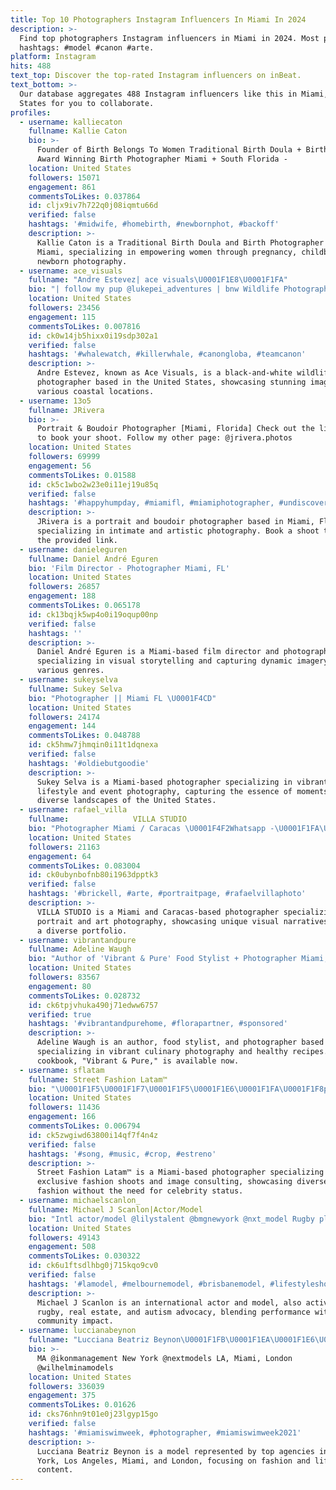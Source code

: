 ```yaml
---
title: Top 10 Photographers Instagram Influencers In Miami In 2024
description: >-
  Find top photographers Instagram influencers in Miami in 2024. Most popular
  hashtags: #model #canon #arte.
platform: Instagram
hits: 488
text_top: Discover the top-rated Instagram influencers on inBeat.
text_bottom: >-
  Our database aggregates 488 Instagram influencers like this in Miami, United
  States for you to collaborate.
profiles:
  - username: kalliecaton
    fullname: Kallie Caton
    bio: >-
      Founder of Birth Belongs To Women Traditional Birth Doula + Birth Keeper
      Award Winning Birth Photographer Miami + South Florida -
    location: United States
    followers: 15071
    engagement: 861
    commentsToLikes: 0.037864
    id: cljx9iv7h722q0j08iqmtu66d
    verified: false
    hashtags: '#midwife, #homebirth, #newbornphot, #backoff'
    description: >-
      Kallie Caton is a Traditional Birth Doula and Birth Photographer based in
      Miami, specializing in empowering women through pregnancy, childbirth, and
      newborn photography.
  - username: ace_visuals
    fullname: "Andre Estevez| ace visuals\U0001F1E8\U0001F1FA"
    bio: "| follow my pup @lukepei_adventures | bnw Wildlife Photographer | Miami/Newport Beach/Monterey Bay/Kona | ✞ Jesus is Lord | \U0001F1E8\U0001F1FA#cubalibre"
    location: United States
    followers: 23456
    engagement: 115
    commentsToLikes: 0.007816
    id: ck0w14jb5hixx0i19sdp302a1
    verified: false
    hashtags: '#whalewatch, #killerwhale, #canongloba, #teamcanon'
    description: >-
      Andre Estevez, known as Ace Visuals, is a black-and-white wildlife
      photographer based in the United States, showcasing stunning imagery from
      various coastal locations.
  - username: 13o5
    fullname: JRivera
    bio: >-
      Portrait & Boudoir Photographer [Miami, Florida] Check out the link below
      to book your shoot. Follow my other page: @jrivera.photos
    location: United States
    followers: 69999
    engagement: 56
    commentsToLikes: 0.01588
    id: ck5c1wbo2w23e0i11ej19u85q
    verified: false
    hashtags: '#happyhumpday, #miamifl, #miamiphotographer, #undiscoveredartists'
    description: >-
      JRivera is a portrait and boudoir photographer based in Miami, Florida,
      specializing in intimate and artistic photography. Book a shoot through
      the provided link.
  - username: danieleguren
    fullname: Daniel André Eguren
    bio: 'Film Director - Photographer Miami, FL'
    location: United States
    followers: 26857
    engagement: 188
    commentsToLikes: 0.065178
    id: ck13bqjk5wp4o0i19oqup00np
    verified: false
    hashtags: ''
    description: >-
      Daniel André Eguren is a Miami-based film director and photographer,
      specializing in visual storytelling and capturing dynamic imagery across
      various genres.
  - username: sukeyselva
    fullname: Sukey Selva
    bio: "Photographer || Miami FL \U0001F4CD"
    location: United States
    followers: 24174
    engagement: 144
    commentsToLikes: 0.048788
    id: ck5hmw7jhmqin0i11t1dqnexa
    verified: false
    hashtags: '#oldiebutgoodie'
    description: >-
      Sukey Selva is a Miami-based photographer specializing in vibrant
      lifestyle and event photography, capturing the essence of moments in the
      diverse landscapes of the United States.
  - username: rafael_villa
    fullname: ⠀⠀⠀⠀⠀⠀⠀⠀⠀⠀⠀VILLA STUDIO
    bio: "Photographer Miami / Caracas \U0001F4F2Whatsapp -\U0001F1FA\U0001F1F8+1(786)6229727 #RafaelVillaPhoto \U0001F4F8 BOOKING: \U0001F447\U0001F3FB\U0001F447\U0001F3FB\U0001F447\U0001F3FB"
    location: United States
    followers: 21163
    engagement: 64
    commentsToLikes: 0.083004
    id: ck0ubynbofnb80i1963dpptk3
    verified: false
    hashtags: '#brickell, #arte, #portraitpage, #rafaelvillaphoto'
    description: >-
      VILLA STUDIO is a Miami and Caracas-based photographer specializing in
      portrait and art photography, showcasing unique visual narratives through
      a diverse portfolio.
  - username: vibrantandpure
    fullname: Adeline Waugh
    bio: "⁣⁣Author of 'Vibrant & Pure' Food Stylist + Photographer Miami, FL \U0001F505 My cookbook is now available!\U0001F447\U0001F3FC⠀"
    location: United States
    followers: 83567
    engagement: 80
    commentsToLikes: 0.028732
    id: ck6tpjvhuka490j71edww6757
    verified: true
    hashtags: '#vibrantandpurehome, #florapartner, #sponsored'
    description: >-
      Adeline Waugh is an author, food stylist, and photographer based in Miami,
      specializing in vibrant culinary photography and healthy recipes. Her
      cookbook, "Vibrant & Pure," is available now.
  - username: sflatam
    fullname: Street Fashion Latam™
    bio: "\U0001F1F5\U0001F1F7\U0001F1F5\U0001F1E6\U0001F1FA\U0001F1F8photographer MIAMI\U0001F4CD Exclusive shoots image consulting \U0001D466\U0001D45C\U0001D462 \U0001D451\U0001D45C\U0001D45B'\U0001D461 \U0001D629\U0001D44E\U0001D463\U0001D452 \U0001D461\U0001D45C \U0001D44F\U0001D452 \U0001D453\U0001D44E\U0001D45A\U0001D45C\U0001D462\U0001D460 \U0001D461\U0001D45C \U0001D44F\U0001D452"
    location: United States
    followers: 11436
    engagement: 166
    commentsToLikes: 0.006794
    id: ck5zwgiwd63800i14qf7f4n4z
    verified: false
    hashtags: '#song, #music, #crop, #estreno'
    description: >-
      Street Fashion Latam™ is a Miami-based photographer specializing in
      exclusive fashion shoots and image consulting, showcasing diverse street
      fashion without the need for celebrity status.
  - username: michaelscanlon_
    fullname: Michael J Scanlon|Actor/Model
    bio: "Intl actor/model @lilystalent @bmgnewyork @nxt_model Rugby player\U0001F3C9\U0001F1FA\U0001F1F8\U0001F1E6\U0001F1FA MBA\U0001F4DA Realtor\U0001F3E0 @michaelscanlonrealtor Autism Specialist \U0001F4E7 to book \U0001F4F8"
    location: United States
    followers: 49143
    engagement: 508
    commentsToLikes: 0.030322
    id: ck6u1ftsdlhbg0j715kqo9cv0
    verified: false
    hashtags: '#lamodel, #melbournemodel, #brisbanemodel, #lifestyleshoot'
    description: >-
      Michael J Scanlon is an international actor and model, also active in
      rugby, real estate, and autism advocacy, blending performance with
      community impact.
  - username: luccianabeynon
    fullname: "Lucciana Beatriz Beynon\U0001F1FB\U0001F1EA\U0001F1E6\U0001F1FA"
    bio: >-
      MA @ikonmanagement New York @nextmodels LA, Miami, London
      @wilhelminamodels
    location: United States
    followers: 336039
    engagement: 375
    commentsToLikes: 0.01626
    id: cks76nhn9t01e0j23lgyp15go
    verified: false
    hashtags: '#miamiswimweek, #photographer, #miamiswimweek2021'
    description: >-
      Lucciana Beatriz Beynon is a model represented by top agencies in New
      York, Los Angeles, Miami, and London, focusing on fashion and lifestyle
      content.
---
```


